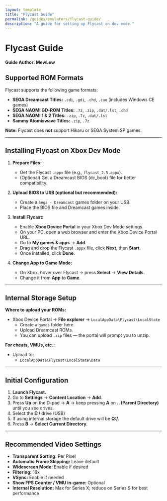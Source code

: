 ```yaml
---
layout: template
title: "Flycast Guide"
permalink: /guides/emulators/flycast-guide/
description: "A guide for setting up Flycast on dev mode."
---
```



# Flycast Guide
#### Guide Author: MewLew

## Supported ROM Formats

Flycast supports the following game formats:

- **SEGA Dreamcast Titles:** `.cdi`, `.gdi`, `.chd`, `.cue` (includes Windows CE games)
- **SEGA NAOMI GD-ROM Titles:** `.7z`, `.zip`, `.dat/.lst`, `.chd`
- **SEGA NAOMI 1 & 2 Titles:** `.zip`, `.7z`, `.dat/.lst`
- **Sammy Atomiswave Titles:** `.zip`, `.7z`

**Note:** Flycast does **not** support Hikaru or SEGA System SP games.

---

## Installing Flycast on Xbox Dev Mode

1. **Prepare Files:**
   - Get the Flycast `.appx` file (e.g., `flycast_2.5.appx`).
   - (Optional) Get a Dreamcast BIOS (dc_boot) file for better compatibility.

2. **Upload BIOS to USB (optional but recommended):**
   - Create a `Sega - Dreamcast` games folder on your USB.
   - Place the BIOS file and Dreamcast games inside.

3. **Install Flycast:**
   - Enable **Xbox Device Portal** in your Xbox Dev Mode settings.
   - On your PC, open a web browser and enter the Xbox Device Portal URL.
   - Go to **My games & apps** → **Add**.
   - Drag and drop the Flycast `.appx` file, click **Next**, then **Start**.
   - Once installed, click **Done**.

4. **Change App to Game Mode:**
   - On Xbox, hover over Flycast → press **Select** → **View Details**.
   - Change it from **App** to **Game**.

---

## Internal Storage Setup

**Where to upload your ROMs:**

- Xbox Device Portal → **File explorer** → `LocalAppData\Flycast\LocalState`
  - Create a `games` folder here.
  - Upload Dreamcast ROMs.
  - You can upload `.zip` files — the portal will prompt you to unzip.

**For cheats, VMUs, etc.:**

- Upload to:
  - `LocalAppData\Flycast\LocalState\Data`

---

## Initial Configuration

1. **Launch Flycast.**
2. Go to **Settings** → **Content Location** → **Add**.
3. Press **Up** on the D-pad → **A** → keep pressing **A** on **.. (Parent Directory)** until you see drives.
4. Select the **E:/** drive (USB)
5. If using internal storage the default drive will be **Q:/**.
6. Press **B** → **Select Current Directory**.

---

## Recommended Video Settings

- **Transparent Sorting:** Per Pixel
- **Automatic Frame Skipping:** Leave default
- **Widescreen Mode:** Enable if desired
- **Filtering:** 16x
- **VSync:** Enable if needed
- **Show FPS Counter / VMU in-game:** Optional
- **Internal Resolution:** Max for Series X; reduce on Series S for best performance
